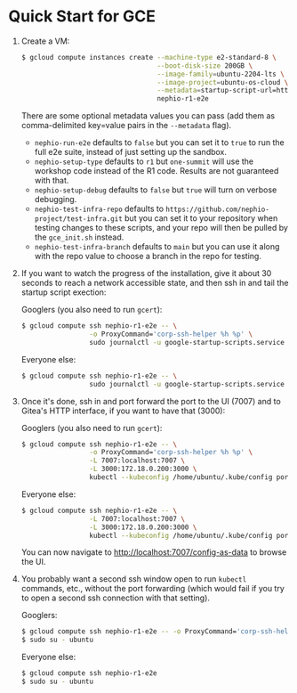 # Quick Start for GCE

1. Create a VM:

   ```bash
   $ gcloud compute instances create --machine-type e2-standard-8 \
                                     --boot-disk-size 200GB \
                                     --image-family=ubuntu-2204-lts \
                                     --image-project=ubuntu-os-cloud \
                                     --metadata=startup-script-url=https://raw.githubusercontent.com/nephio-project/test-infra/main/e2e/provision/gce_init.sh \
                                     nephio-r1-e2e
   ```

   There are some optional metadata values you can pass (add them as
   comma-delimited key=value pairs in the `--metadata` flag).

   - `nephio-run-e2e` defaults to `false` but you can set it to `true` to run
     the full e2e suite, instead of just setting up the sandbox.
   - `nephio-setup-type` defaults to `r1` but `one-summit` will use the workshop
     code instead of the R1 code. Results are not guaranteed with that.
   - `nephio-setup-debug` defaults to `false` but `true` will turn on verbose
     debugging.
   - `nephio-test-infra-repo` defaults to
     `https://github.com/nephio-project/test-infra.git` but you can set it to
     your repository when testing changes to these scripts, and your repo will
     then be pulled by the `gce_init.sh` instead.
   - `nephio-test-infra-branch` defaults to `main` but you can use it along with
     the repo value to choose a branch in the repo for testing.

2. If you want to watch the progress of the installation, give it about 30
   seconds to reach a network accessible state, and then ssh in and tail the
   startup script exection:

   Googlers (you also need to run `gcert`):
   ```bash
   $ gcloud compute ssh nephio-r1-e2e -- \
                    -o ProxyCommand='corp-ssh-helper %h %p' \
                    sudo journalctl -u google-startup-scripts.service --follow
   ```

   Everyone else:
   ```bash
   $ gcloud compute ssh nephio-r1-e2e -- \
                    sudo journalctl -u google-startup-scripts.service --follow
   ```

4. Once it's done, ssh in and port forward the port to the UI (7007) and to
   Gitea's HTTP interface, if you want to have that (3000):

   Googlers (you also need to run `gcert`):
   ```bash
   $ gcloud compute ssh nephio-r1-e2e -- \
                    -o ProxyCommand='corp-ssh-helper %h %p' \
                    -L 7007:localhost:7007 \
                    -L 3000:172.18.0.200:3000 \
                    kubectl --kubeconfig /home/ubuntu/.kube/config port-forward --namespace=nephio-webui svc/nephio-webui 7007
   ```

   Everyone else:
   ```bash
   $ gcloud compute ssh nephio-r1-e2e -- \
                    -L 7007:localhost:7007 \
                    -L 3000:172.18.0.200:3000 \
                    kubectl --kubeconfig /home/ubuntu/.kube/config port-forward --namespace=nephio-webui svc/nephio-webui 7007
   ```

   You can now navigate to
   [http://localhost:7007/config-as-data](http://localhost:7007/config-as-data) to
   browse the UI.

5. You probably want a second ssh window open to run `kubectl` commands, etc.,
without the port forwarding (which would fail if you try to open a second ssh
connection with that setting).

   Googlers:
   ```bash
   $ gcloud compute ssh nephio-r1-e2e -- -o ProxyCommand='corp-ssh-helper %h %p'
   $ sudo su - ubuntu
   ```
   
   Everyone else:
   ```bash
   $ gcloud compute ssh nephio-r1-e2e
   $ sudo su - ubuntu
   ```
